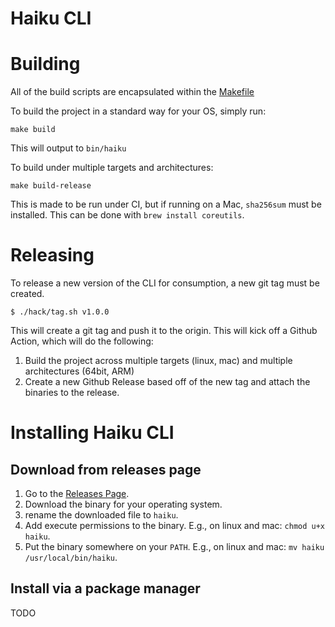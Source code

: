 # Haiku CLI

# Building
All of the build scripts are encapsulated within the [Makefile](./Makefile)

To build the project in a standard way for your OS, simply run:
```
make build
```
This will output to `bin/haiku`

To build under multiple targets and architectures:
```
make build-release
```
This is made to be run under CI, but if running on a Mac, `sha256sum` must be installed.
This can be done with `brew install coreutils`.

# Releasing
To release a new version of the CLI for consumption, a new git tag must be created.

```
$ ./hack/tag.sh v1.0.0
```
This will create a git tag and push it to the origin.
This will kick off a Github Action, which will do the following:
1. Build the project across multiple targets (linux, mac) and multiple architectures (64bit, ARM)
2. Create a new Github Release based off of the new tag and attach the binaries to the release.

# Installing Haiku CLI

## Download from releases page
1. Go to the [Releases Page](https://github.com/haikuapp/cli/releases).
2. Download the binary for your operating system.
3. rename the downloaded file to `haiku`.
4. Add execute permissions to the binary. E.g., on linux and mac: `chmod u+x haiku`.
5. Put the binary somewhere on your `PATH`. E.g., on linux and mac: `mv haiku /usr/local/bin/haiku`.

## Install via a package manager
TODO

